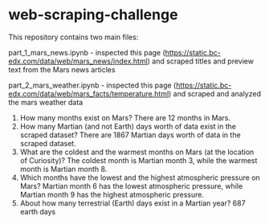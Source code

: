 # web-scraping-challenge

This repository contains two main files:

part_1_mars_news.ipynb - inspected this page (https://static.bc-edx.com/data/web/mars_news/index.html) and scraped titles and preview text from the Mars news articles 

part_2_mars_weather.ipynb - inspected this page (https://static.bc-edx.com/data/web/mars_facts/temperature.html) and scraped and analyzed the mars weather data

1. How many months exist on Mars? There are 12 months in Mars. 
2. How many Martian (and not Earth) days worth of data exist in the scraped dataset? There are 1867 Martian days worth of data in the scraped dataset.
3. What are the coldest and the warmest months on Mars (at the location of Curiosity)? The coldest month is Martian month 3, while the warmest month is Martian month 8.
4. Which months have the lowest and the highest atmospheric pressure on Mars? Martian month 6 has the lowest atmospheric pressure, while Martian month 9 has the highest atmospheric pressure. 
5. About how many terrestrial (Earth) days exist in a Martian year? 687 earth days 